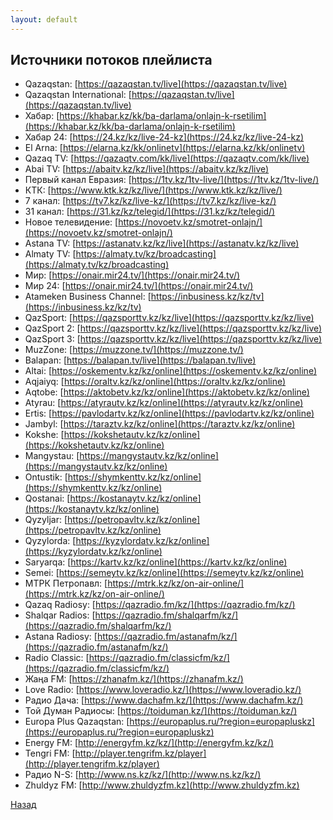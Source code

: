```yaml
---
layout: default
---
```


## Источники потоков плейлиста

* Qazaqstan: [https://qazaqstan.tv/live](https://qazaqstan.tv/live)
* Qazaqstan International: [https://qazaqstan.tv/live](https://qazaqstan.tv/live)
* Хабар: [https://khabar.kz/kk/ba-darlama/onlajn-k-rsetilim](https://khabar.kz/kk/ba-darlama/onlajn-k-rsetilim)
* Хабар 24: [https://24.kz/kz/live-24-kz](https://24.kz/kz/live-24-kz)
* El Arna: [https://elarna.kz/kk/onlinetv](https://elarna.kz/kk/onlinetv)
* Qazaq TV: [https://qazaqtv.com/kk/live](https://qazaqtv.com/kk/live)
* Abai TV: [https://abaitv.kz/kz/live](https://abaitv.kz/kz/live)
* Первый канал Евразия: [https://1tv.kz/1tv-live/](https://1tv.kz/1tv-live/)
* КТК: [https://www.ktk.kz/kz/live/](https://www.ktk.kz/kz/live/)
* 7 канал: [https://tv7.kz/kz/live-kz/](https://tv7.kz/kz/live-kz/)
* 31 канал: [https://31.kz/kz/telegid/](https://31.kz/kz/telegid/)
* Новое телевидение: [https://novoetv.kz/smotret-onlajn/](https://novoetv.kz/smotret-onlajn/)
* Astana TV: [https://astanatv.kz/kz/live](https://astanatv.kz/kz/live)
* Almaty TV: [https://almaty.tv/kz/broadcasting](https://almaty.tv/kz/broadcasting)
* Мир: [https://onair.mir24.tv/](https://onair.mir24.tv/)
* Мир 24: [https://onair.mir24.tv/](https://onair.mir24.tv/)
* Atameken Business Channel: [https://inbusiness.kz/kz/tv](https://inbusiness.kz/kz/tv)
* QazSport: [https://qazsporttv.kz/kz/live](https://qazsporttv.kz/kz/live)
* QazSport 2: [https://qazsporttv.kz/kz/live](https://qazsporttv.kz/kz/live)
* QazSport 3: [https://qazsporttv.kz/kz/live](https://qazsporttv.kz/kz/live)
* MuzZone: [https://muzzone.tv/](https://muzzone.tv/)
* Balapan: [https://balapan.tv/live](https://balapan.tv/live)
* Altai: [https://oskementv.kz/kz/online](https://oskementv.kz/kz/online)
* Aqjaiyq: [https://oraltv.kz/kz/online](https://oraltv.kz/kz/online)
* Aqtobe: [https://aktobetv.kz/kz/online](https://aktobetv.kz/kz/online)
* Atyrau: [https://atyrautv.kz/kz/online](https://atyrautv.kz/kz/online)
* Ertis: [https://pavlodartv.kz/kz/online](https://pavlodartv.kz/kz/online)
* Jambyl: [https://taraztv.kz/kz/online](https://taraztv.kz/kz/online)
* Kokshe: [https://kokshetautv.kz/kz/online](https://kokshetautv.kz/kz/online)
* Mangystau: [https://mangystautv.kz/kz/online](https://mangystautv.kz/kz/online)
* Ontustik: [https://shymkenttv.kz/kz/online](https://shymkenttv.kz/kz/online)
* Qostanai: [https://kostanaytv.kz/kz/online](https://kostanaytv.kz/kz/online)
* Qyzyljar: [https://petropavltv.kz/kz/online](https://petropavltv.kz/kz/online)
* Qyzylorda: [https://kyzylordatv.kz/kz/online](https://kyzylordatv.kz/kz/online)
* Saryarqa: [https://kartv.kz/kz/online](https://kartv.kz/kz/online)
* Semei: [https://semeytv.kz/kz/online](https://semeytv.kz/kz/online)
* МТРК Петропавл: [https://mtrk.kz/kz/on-air-online/](https://mtrk.kz/kz/on-air-online/)
* Qazaq Radiosy: [https://qazradio.fm/kz/](https://qazradio.fm/kz/)
* Shalqar Radios: [https://qazradio.fm/shalqarfm/kz/](https://qazradio.fm/shalqarfm/kz/)
* Astana Radiosy: [https://qazradio.fm/astanafm/kz/](https://qazradio.fm/astanafm/kz/)
* Radio Classic: [https://qazradio.fm/classicfm/kz/](https://qazradio.fm/classicfm/kz/)
* Жаңа FM: [https://zhanafm.kz/](https://zhanafm.kz/)
* Love Radio: [https://www.loveradio.kz/](https://www.loveradio.kz/)
* Радио Дача: [https://www.dachafm.kz/](https://www.dachafm.kz/)
* Той Думан Радиосы: [https://toiduman.kz/](https://toiduman.kz/)
* Europa Plus Qazaqstan: [https://europaplus.ru/?region=europapluskz](https://europaplus.ru/?region=europapluskz)
* Energy FM: [http://energyfm.kz/kz/](http://energyfm.kz/kz/)
* Tengri FM: [http://player.tengrifm.kz/player](http://player.tengrifm.kz/player)
* Радио N-S: [http://www.ns.kz/kz/](http://www.ns.kz/kz/)
* Zhuldyz FM: [http://www.zhuldyzfm.kz](http://www.zhuldyzfm.kz)

[Назад](./)

